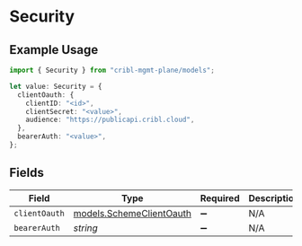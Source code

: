 # Security

## Example Usage

```typescript
import { Security } from "cribl-mgmt-plane/models";

let value: Security = {
  clientOauth: {
    clientID: "<id>",
    clientSecret: "<value>",
    audience: "https://publicapi.cribl.cloud",
  },
  bearerAuth: "<value>",
};
```

## Fields

| Field                                                      | Type                                                       | Required                                                   | Description                                                |
| ---------------------------------------------------------- | ---------------------------------------------------------- | ---------------------------------------------------------- | ---------------------------------------------------------- |
| `clientOauth`                                              | [models.SchemeClientOauth](../models/schemeclientoauth.md) | :heavy_minus_sign:                                         | N/A                                                        |
| `bearerAuth`                                               | *string*                                                   | :heavy_minus_sign:                                         | N/A                                                        |